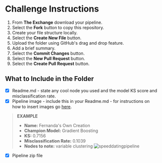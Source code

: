 # Challenge Instructions

1. From **The Exchange** download your pipeline.
2. Select the **Fork** button to copy this repository.
3. Create your file structure locally. 
4. Select the **Create New File** button.
5. Upload the folder using GitHub's drag and drop feature.
6. Add a brief summary. 
6. Select the **Commit Changes** button.
8. Select the **New Pull Request** button.
9. Select the **Create Pull Request** button.

## What to Include in the Folder

- [x] Readme.md - state any cool node you used and the model KS score and misclassification rate.
- [x] Pipeline image - include this in your Readme.md - for instructions on how to insert images go [here](https://guides.github.com/pdfs/markdown-cheatsheet-online.pdf).
>**EXAMPLE**
>* **Name:** Fernanda's Own Creation
>* **Champion Model:** Gradient Boosting
>* **KS:** 0.7156
>* **Misclassification Rate:** 0.1039
>* **Nodes to note:** variable clustering
> ![speeddatingpipeline](https://github.com/sassoftware/vdmml-trials-challenge/blob/master/Speed-Dating-Challenge/SpeedDatingPipeline.png "Pipeline Image Example")
- [x] Pipeline zip file 

